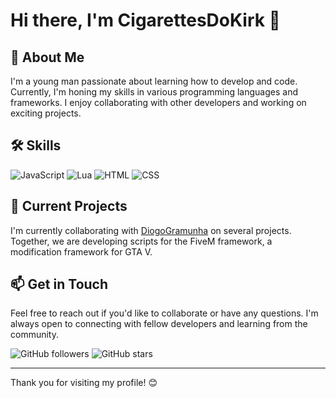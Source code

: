 # Hi there, I'm CigarettesDoKirk 👋

## 🚀 About Me
I'm a young man passionate about learning how to develop and code. Currently, I'm honing my skills in various programming languages and frameworks. I enjoy collaborating with other developers and working on exciting projects.

## 🛠️ Skills
![JavaScript](https://img.shields.io/badge/-JavaScript-EDD83D?style=flat&logo=javascript&logoColor=white)
![Lua](https://img.shields.io/badge/-Lua-2C2D72?style=flat&logo=lua&logoColor=white)
![HTML](https://img.shields.io/badge/-HTML-E34F26?style=flat&logo=html5&logoColor=white)
![CSS](https://img.shields.io/badge/-CSS-1572B6?style=flat&logo=css3&logoColor=white)

## 📂 Current Projects
I'm currently collaborating with [DiogoGramunha](https://github.com/DiogoGramunha) on several projects. Together, we are developing scripts for the FiveM framework, a modification framework for GTA V.

## 📫 Get in Touch
Feel free to reach out if you'd like to collaborate or have any questions. I'm always open to connecting with fellow developers and learning from the community.

![GitHub followers](https://img.shields.io/github/followers/CigarettesDoKirk?style=social)
![GitHub stars](https://img.shields.io/github/stars/CigarettesDoKirk?style=social)

---

Thank you for visiting my profile! 😊
